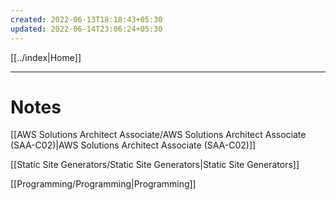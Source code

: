 ```yaml
---
created: 2022-06-13T18:18:43+05:30
updated: 2022-06-14T23:06:24+05:30
---
```

[[../index|Home]]

---
# Notes
[[AWS Solutions Architect Associate/AWS Solutions Architect Associate (SAA-C02)|AWS Solutions Architect Associate (SAA-C02)]]

[[Static Site Generators/Static Site Generators|Static Site Generators]]

[[Programming/Programming|Programming]]